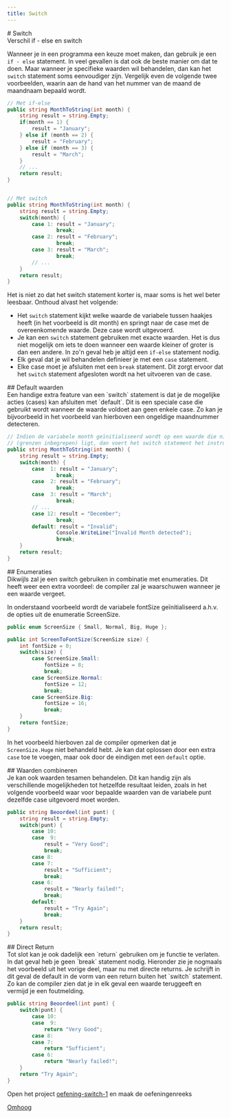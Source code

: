 ```yaml
---
title: Switch
---
```

<div class="header1" id="top" markdown = "1"># Switch
</div>

<div class="header2" markdown = "1">Verschil if - else en switch
</div>

Wanneer je in een programma een keuze moet maken, dan gebruik je een `if - else` statement. In veel gevallen is dat ook de beste manier om dat te doen. Maar wanneer je specifieke waarden wil behandelen, dan kan het `switch` statement soms eenvoudiger zijn. Vergelijk even de volgende twee voorbeelden, waarin aan de hand van het nummer van de maand de maandnaam bepaald wordt.

```csharp
// Met if-else
public string MonthToString(int month) {
    string result = string.Empty;
    if(month == 1) {
        result = "January";
    } else if (month == 2) {
        result = "February";
    } else if (month == 3) {
        result = "March";
    }
    // ...
    return result;
}


// Met switch
public string MonthToString(int month) {
    string result = string.Empty;
    switch(month) {
        case 1: result = "January"; 
                break;
        case 2: result = "February";
                break;
        case 3: result = "March";
                break;
        // ...
    }
    return result;
}
```

Het is niet zo dat het switch statement korter is, maar soms is het wel beter leesbaar. Onthoud alvast het volgende:

- Het `switch` statement kijkt welke waarde de variabele tussen haakjes heeft (in het voorbeeld is dit month) en springt naar de case met de overeenkomende waarde. Deze case wordt uitgevoerd.
- Je kan een `switch` statement gebruiken met exacte waarden. Het is dus niet mogelijk om iets te doen wanneer een waarde kleiner of groter is dan een andere. In zo'n geval heb je altijd een `if-else` statement nodig.
- Elk geval dat je wil behandelen definieer je met een `case` statement.
- Elke case moet je afsluiten met een `break` statement. Dit zorgt ervoor dat het `switch` statement afgesloten wordt na het uitvoeren van de case. 

<div class="header2" markdown = "1">## Default waarden
</div>
Een handige extra feature van een `switch` statement is dat je de mogelijke acties (cases) kan afsluiten met `default`. Dit is een speciale case die gebruikt wordt wanneer de waarde voldoet aan geen enkele case. Zo kan je bijvoorbeeld in het voorbeeld van hierboven een ongeldige maandnummer detecteren.

```csharp
// Indien de variabele month geïnitialiseerd wordt op een waarde die niet tussen 1 en 12 
// (grenzen inbegrepen) ligt, dan voert het switch statement het instructieblok bij default uit.
public string MonthToString(int month) {
    string result = string.Empty;
    switch(month) {
        case  1: result = "January"; 
                break;
        case  2: result = "February";
                break;
        case  3: result = "March";
                break;
        // ...
        case 12: result = "December";
                break;
        default: result = "Invalid";
                Console.WriteLine("Invalid Month detected");
                break;
    }
    return result;
}
```

<div class="header2" markdown = "1">## Enumeraties
</div>
Dikwijls zal je een switch gebruiken in combinatie met enumeraties. Dit heeft weer een extra voordeel: de compiler zal je waarschuwen wanneer je een waarde vergeet.

In onderstaand voorbeeld wordt de variabele fontSize geïnitialiseerd a.h.v. de opties uit de enumeratie ScreenSize.

```csharp
public enum ScreenSize { Small, Normal, Big, Huge };

public int ScreenToFontSize(ScreenSize size) {
    int fontSize = 0;
    switch(size) {
        case ScreenSize.Small:
            fontSize = 8;
            break;
        case ScreenSize.Normal:
            fontSize = 12;
            break;
        case ScreenSize.Big:
            fontSize = 16;
            break;
    }
    return fontSize;
}
```
In het voorbeeld hierboven zal de compiler opmerken dat je `ScreenSize.Huge` niet behandeld hebt. Je kan dat oplossen door een extra `case` toe te voegen, maar ook door de eindigen met een `default` optie.

<div class="header2" markdown = "1">## Waarden combineren
</div>
Je kan ook waarden tesamen behandelen. Dit kan handig zijn als verschillende mogelijkheden tot hetzelfde resultaat leiden, zoals in het volgende voorbeeld waar voor bepaalde waarden van de variabele punt dezelfde case uitgevoerd moet worden.

```csharp
public string Beoordeel(int punt) {
    string result = string.Empty;
    switch(punt) {
        case 10:
        case  9:
            result = "Very Good";
            break;
        case 8:
        case 7:
            result = "Sufficient";
            break;
        case 6:
            result = "Nearly failed!";
            break;
        default:
            result = "Try Again";
            break;
    }
    return result;
}
```

<div class="header2" markdown = "1">## Direct Return
</div>
Tot slot kan je ook dadelijk een `return` gebruiken om je functie te verlaten. In dat geval heb je geen `break` statement nodig. Hieronder zie je nogmaals het voorbeeld uit het vorige deel, maar nu met directe returns. Je schrijft in dit geval de default in de vorm van een return buiten het `switch` statement. Zo kan de compiler zien dat je in elk geval een waarde teruggeeft en vermijd je een foutmelding.

```csharp
public string Beoordeel(int punt) {
    switch(punt) {
        case 10:
        case  9:
            return "Very Good";
        case 8:
        case 7:
            return "Sufficient";
        case 6:
            return "Nearly failed!";
    }
    return "Try Again";
}
```

<div class="note oefening">
    <p>Open het project <a href="https://github.com/sma-it/oefening-switch-1" target="_blank">oefening-switch-1</a> en maak de oefeningenreeks</p>
</div>

<div class="toTop"><a href="#top">Omhoog</a></div>



